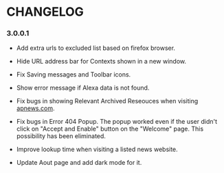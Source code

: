 # CHANGELOG

### 3.0.0.1

* Add extra urls to excluded list based on firefox browser.

* Hide URL address bar for Contexts shown in a new window.

* Fix Saving messages and Toolbar icons.

* Show error message if Alexa data is not found.

* Fix bugs in showing Relevant Archived Reseouces when visiting [apnews.com](https://apnews.com).

* Fix bugs in Error 404 Popup. The popup worked even if the user didn't click on "Accept and Enable" button on the "Welcome" page. This possibility has been eliminated. 

* Improve lookup time when visiting a listed news website.

* Update Aout page and add dark mode for it.